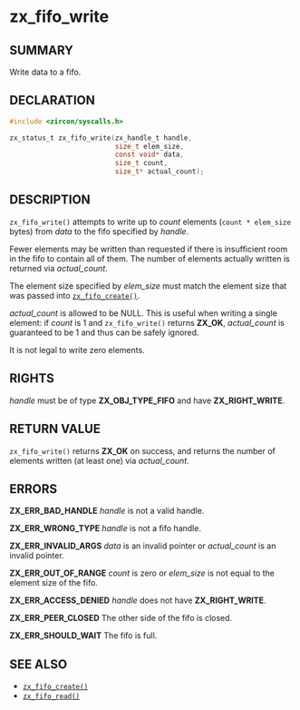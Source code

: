 # zx_fifo_write

## SUMMARY

<!-- Contents of this heading updated by update-docs-from-fidl, do not edit. -->

Write data to a fifo.

## DECLARATION

<!-- Contents of this heading updated by update-docs-from-fidl, do not edit. -->

```c
#include <zircon/syscalls.h>

zx_status_t zx_fifo_write(zx_handle_t handle,
                          size_t elem_size,
                          const void* data,
                          size_t count,
                          size_t* actual_count);
```

## DESCRIPTION

`zx_fifo_write()` attempts to write up to *count* elements
(`count * elem_size` bytes) from *data* to the fifo specified by *handle*.

Fewer elements may be written than requested if there is insufficient
room in the fifo to contain all of them. The number of
elements actually written is returned via *actual_count*.

The element size specified by *elem_size* must match the element size
that was passed into [`zx_fifo_create()`].

*actual_count* is allowed to be NULL. This is useful when writing
a single element: if *count* is 1 and `zx_fifo_write()` returns **ZX_OK**,
*actual_count* is guaranteed to be 1 and thus can be safely ignored.

It is not legal to write zero elements.

## RIGHTS

<!-- Contents of this heading updated by update-docs-from-fidl, do not edit. -->

*handle* must be of type **ZX_OBJ_TYPE_FIFO** and have **ZX_RIGHT_WRITE**.

## RETURN VALUE

`zx_fifo_write()` returns **ZX_OK** on success, and returns
the number of elements written (at least one) via *actual_count*.

## ERRORS

**ZX_ERR_BAD_HANDLE**  *handle* is not a valid handle.

**ZX_ERR_WRONG_TYPE**  *handle* is not a fifo handle.

**ZX_ERR_INVALID_ARGS**  *data* is an invalid pointer or *actual_count*
is an invalid pointer.

**ZX_ERR_OUT_OF_RANGE**  *count* is zero or *elem_size* is not equal
to the element size of the fifo.

**ZX_ERR_ACCESS_DENIED**  *handle* does not have **ZX_RIGHT_WRITE**.

**ZX_ERR_PEER_CLOSED**  The other side of the fifo is closed.

**ZX_ERR_SHOULD_WAIT**  The fifo is full.


## SEE ALSO

 - [`zx_fifo_create()`]
 - [`zx_fifo_read()`]

<!-- References updated by update-docs-from-fidl, do not edit. -->

[`zx_fifo_create()`]: fifo_create.md
[`zx_fifo_read()`]: fifo_read.md
